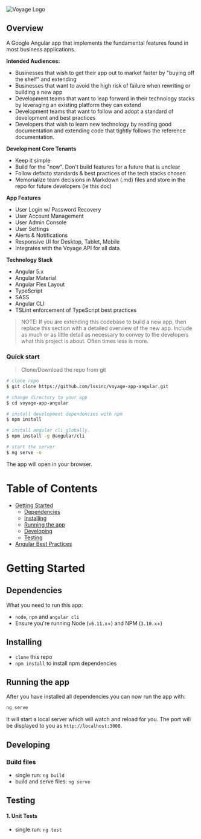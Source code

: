 ![Voyage Logo](https://github.com/lssinc/voyage-app-angular1/blob/master/readme_docs/voyage-logo-horiz-color.png)

## Overview
A Google Angular app that implements the fundamental features found in most business applications.

__Intended Audiences:__
* Businesses that wish to get their app out to market faster by "buying off the shelf" and extending
* Businesses that want to avoid the high risk of failure when rewriting or building a new app
* Development teams that want to leap forward in their technology stacks by leveraging an existing platform they can extend
* Development teams that want to follow and adopt a standard of development and best practices
* Developers that wish to learn new technology by reading good documentation and extending code that tightly follows the reference documentation. 

__Development Core Tenants__
* Keep it simple
* Build for the "now". Don't build features for a future that is unclear
* Follow defacto standards & best practices of the tech stacks chosen
* Memorialize team decisions in Markdown (.md) files and store in the repo for future developers (ie this doc)

__App Features__
* User Login w/ Password Recovery
* User Account Management
* User Admin Console
* User Settings
* Alerts & Notifications
* Responsive UI for Desktop, Tablet, Mobile
* Integrates with the Voyage API for all data

__Technology Stack__
* Angular 5.x
* Angular Material
* Angular Flex Layout
* TypeScript
* SASS 
* Angular CLI
* TSLint enforcement of TypeScript best practices


> NOTE: If you are extending this codebase to build a new app, then replace this section with a detailed overview of the new app. Include as much or as little detail as necessary to convey to the developers what this project is about. Often times less is more. 


### Quick start

> Clone/Download the repo from git

```bash
# clone repo
$ git clone https://github.com/lssinc/voyage-app-angular.git

# change directory to your app
$ cd voyage-app-angular

# install development dependencies with npm
$ npm install

# install angular cli globally.
$ npm install -g @angular/cli

# start the server
$ ng serve -o
```

The app will open in your browser.

# Table of Contents

* [Getting Started](#getting-started)
    * [Dependencies](#dependencies)
    * [Installing](#installing)
    * [Running the app](#running-the-app)
    * [Developing](#developing)
    * [Testing](#testing)
* [Angular Best Practices](https://angular.io/guide/styleguide)

# Getting Started

## Dependencies

What you need to run this app:
* `node`, `npm` and `angular cli`
* Ensure you're running Node (`v6.11.x`+) and NPM (`3.10.x`+)

## Installing

* `clone` this repo
* `npm install` to install npm dependencies

## Running the app

After you have installed all dependencies you can now run the app with:
```bash
ng serve
```

It will start a local server which will watch and reload for you. The port will be displayed to you as `http://localhost:3000`.

## Developing

### Build files

* single run: `ng build`
* build and serve files: `ng serve`

## Testing

#### 1. Unit Tests

* single run: `ng test`
